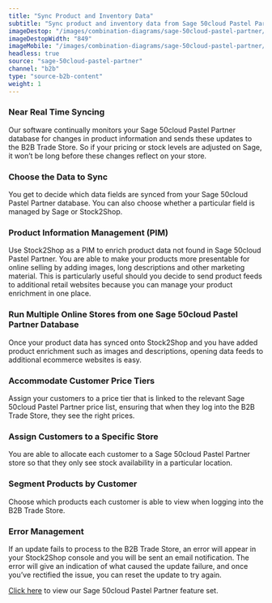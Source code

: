 ```yaml
---
title: "Sync Product and Inventory Data"
subtitle: "Sync product and inventory data from Sage 50cloud Pastel Partner to the B2B Trade Store."
imageDestop: "/images/combination-diagrams/sage-50cloud-pastel-partner/sage-50cloud-pastel-partner-b2b-trade-store-inventory.svg"
imageDestopWidth: "849"
imageMobile: "/images/combination-diagrams/sage-50cloud-pastel-partner/sage-50cloud-pastel-partner-b2b-trade-store-inventory.svg"
headless: true
source: "sage-50cloud-pastel-partner"
channel: "b2b"
type: "source-b2b-content"
weight: 1
---
```


### Near Real Time Syncing
Our software continually monitors your Sage 50cloud Pastel Partner database for changes in product information and sends these updates to the B2B Trade Store. So if your pricing or stock levels are adjusted on Sage, it won’t be long before these changes reflect on your store.

### Choose the Data to Sync
You get to decide which data fields are synced from your Sage 50cloud Pastel Partner database. You can also choose whether a particular field is managed by Sage or Stock2Shop.

### Product Information Management (PIM)
Use Stock2Shop as a PIM to enrich product data not found in Sage 50cloud Pastel Partner. You are able to make your products more presentable for online selling by adding images, long descriptions and other marketing material. This is particularly useful should you decide to send product feeds to additional retail websites because you can manage your product enrichment in one place.

### Run Multiple Online Stores from one Sage 50cloud Pastel Partner Database
Once your product data has synced onto Stock2Shop and you have added product enrichment such as images and descriptions, opening data feeds to additional ecommerce websites is easy.

### Accommodate Customer Price Tiers
Assign your customers to a price tier that is linked to the relevant Sage 50cloud Pastel Partner price list, ensuring that when they log into the B2B Trade Store, they see the right prices.

### Assign Customers to a Specific Store
You are able to allocate each customer to a Sage 50cloud Pastel Partner store so that they only see stock availability in a particular location.

### Segment Products by Customer
Choose which products each customer is able to view when logging into the B2B Trade Store.

### Error Management
If an update fails to process to the B2B Trade Store, an error will appear in your Stock2Shop console and you will be sent an email notification. The error will give an indication of what caused the update failure, and once you’ve rectified the issue, you can reset the update to try again.

[Click here](/help/features/sage-50cloud-pastel-partner/ "Sage 50cloud Pastel Partner Features") to view our Sage 50cloud Pastel Partner feature set.